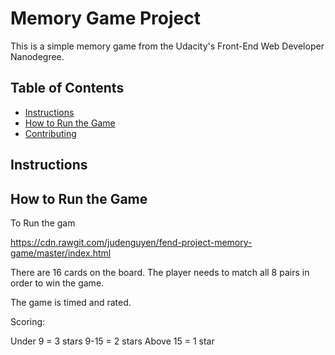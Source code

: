 # Memory Game Project

This is a simple memory game from the Udacity's Front-End Web Developer Nanodegree.

## Table of Contents

* [Instructions](#instructions)
* [How to Run the Game](#run)
* [Contributing](#contributing)

## Instructions

## How to Run the Game
To Run the gam

https://cdn.rawgit.com/judenguyen/fend-project-memory-game/master/index.html

There are 16 cards on the board. The player needs to match all 8 pairs in order to win the game.

The game is timed and rated.

Scoring:

Under 9 = 3 stars
9-15 = 2 stars
Above 15 = 1 star
